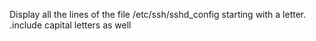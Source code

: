 Display all the lines of the file /etc/ssh/sshd_config starting with a letter.
.include capital letters as well
